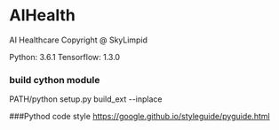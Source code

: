 # AIHealth
AI Healthcare Copyright @ SkyLimpid

Python: 3.6.1
Tensorflow: 1.3.0

### build cython module
PATH/python setup.py build_ext --inplace

###Pythod code style
https://google.github.io/styleguide/pyguide.html